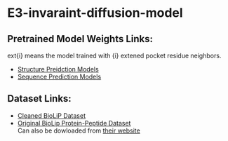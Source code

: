 # E3-invaraint-diffusion-model

## Pretrained Model Weights Links:
ext{i} means the model trained with {i} extened pocket residue neighbors.
- [Structure Preidction Models](https://mailuc-my.sharepoint.com/:f:/g/personal/liangpu_mail_uc_edu/Eq2xfeEsvBVEg9ABhEZxFowBLkimpjUa2IJfenfJ8mWHBw?e=aRVlWK)
- [Sequence Prediction Models](https://mailuc-my.sharepoint.com/:f:/g/personal/liangpu_mail_uc_edu/El96JDc2RGxDu2HNJvxuEswBME_xk1ZS9nHLNb-d4Ph_3g?e=3awaKD)

## Dataset Links:
- [Cleaned BioLiP Dataset](https://mailuc-my.sharepoint.com/:u:/g/personal/liangpu_mail_uc_edu/ESkJk8s_i4pIoKE7GNk3W2IBikaouBaRW2mJCuzcIl1-Zg?e=gs7B9w)
- [Original BioLip Protein-Peptide Dataset](https://mailuc-my.sharepoint.com/:t:/g/personal/liangpu_mail_uc_edu/EQCGV6sCTQtKjrWYcBnpCkQBTzFVzjbCoWieJ7pInRopsw?e=RKFFYl)\
    Can also be dowloaded from [their website](https://zhanggroup.org/BioLiP/qsearch.cgi?lig3=peptide)
